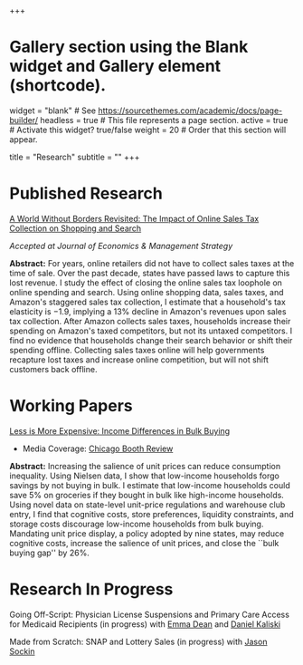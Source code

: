 +++
# Gallery section using the Blank widget and Gallery element (shortcode).
widget = "blank"  # See https://sourcethemes.com/academic/docs/page-builder/
headless = true  # This file represents a page section.
active = true  # Activate this widget? true/false
weight = 20  # Order that this section will appear.

title = "Research"
subtitle = ""
+++

# Published Research

[A World Without Borders Revisited: The Impact of Online Sales Tax Collection on Shopping and Search](/files/onlineShoppingAndSalesTax.pdf) 

*Accepted at Journal of Economics & Management Strategy*

**Abstract:** For years, online retailers did not have to collect sales taxes at the time of sale. Over the past decade, states have passed laws to capture this lost revenue. I study the effect of closing the online sales tax loophole on online spending and search. Using online shopping data, sales taxes, and Amazon's staggered sales tax collection, I estimate that a household's tax elasticity is $-$1.9, implying a 13\% decline in Amazon's revenues upon sales tax collection. After Amazon collects sales taxes, households increase their spending on Amazon's taxed competitors, but not its untaxed competitors. I find no evidence that households change their search behavior or shift their spending offline. Collecting sales taxes online will help governments recapture lost taxes and increase online competition, but will not shift customers back offline.

# Working Papers

[Less is More Expensive: Income Differences in Bulk Buying](/files/BulkBuyingInequality.pdf)
  * Media Coverage: [Chicago Booth Review](https://review.chicagobooth.edu/economics/2020/article/why-low-income-families-miss-out-bulk-buying)

**Abstract:** Increasing the salience of unit prices can reduce consumption inequality. Using Nielsen data, I show that low-income households forgo savings by not buying in bulk. I estimate that low-income households could save 5\% on groceries if they bought in bulk like high-income households. Using novel data on state-level unit-price regulations and warehouse club entry, I find that cognitive costs, store preferences, liquidity constraints, and storage costs discourage low-income households from bulk buying. Mandating unit price display, a policy adopted by nine states, may reduce cognitive costs, increase the salience of unit prices, and close the ``bulk buying gap'' by 26\%.

# Research In Progress
Going Off-Script: Physician License Suspensions and Primary Care Access for Medicaid Recipients (in progress) with [Emma Dean](https://emmabdean.github.io/) and [Daniel Kaliski](http://www.danielkaliski.com/)

Made from Scratch: SNAP and Lottery Sales (in progress) with [Jason Sockin](https://www.linkedin.com/in/jason-sockin-46a57876/)



